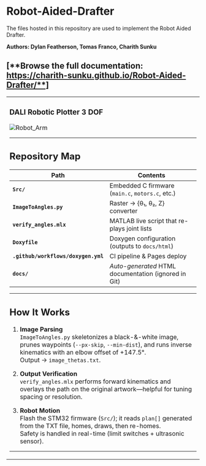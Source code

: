 # Robot-Aided-Drafter

The files hosted in this repository are used to implement the Robot Aided Drafter. 

**Authors: Dylan Featherson, Tomas Franco, Charith Sunku**

[**Browse the full documentation: https://charith-sunku.github.io/Robot-Aided-Drafter/**]
---
<table>
<tr><td width="50%">

### DALI Robotic Plotter 3 DOF

![Robot_Arm](https://github.com/user-attachments/assets/c616fc59-9f7a-4271-8a0e-a60f8165ad10)

---

## Repository Map

| Path | Contents |
|------|----------|
| **`Src/`** | Embedded C firmware (`main.c`, `motors.c`, etc.) |
| **`ImageToAngles.py`** | Raster → {θ₁, θ₂, Z} converter |
| **`verify_angles.mlx`** | MATLAB live script that re-plays joint lists |
| **`Doxyfile`** | Doxygen configuration (outputs to `docs/html`) |
| **`.github/workflows/doxygen.yml`** | CI pipeline & Pages deploy |
| **`docs/`** | _Auto-generated_ HTML documentation (ignored in Git) |

---

## How It Works

1. **Image Parsing**  
   `ImageToAngles.py` skeletonizes a black-&-white image, prunes
   waypoints (`--px-skip`, `--min-dist`), and runs inverse kinematics with an
   elbow offset of +147.5°.  
   Output → `image_thetas.txt`.

2. **Output Verification**  
   `verify_angles.mlx` performs forward kinematics and overlays the path on the original
   artwork—helpful for tuning spacing or resolution.

3. **Robot Motion**  
   Flash the STM32 firmware (`Src/`); it reads `plan[]` generated from the
   TXT file, homes, draws, then re-homes.  
   Safety is handled in real-time (limit switches + ultrasonic sensor).

---
